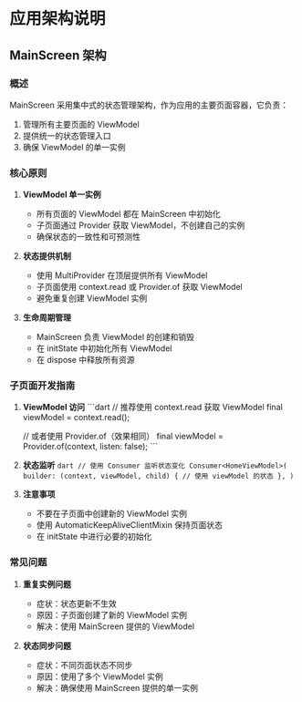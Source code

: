 # 应用架构说明

## MainScreen 架构

### 概述
MainScreen 采用集中式的状态管理架构，作为应用的主要页面容器，它负责：
1. 管理所有主要页面的 ViewModel
2. 提供统一的状态管理入口
3. 确保 ViewModel 的单一实例

### 核心原则

1. **ViewModel 单一实例**
   - 所有页面的 ViewModel 都在 MainScreen 中初始化
   - 子页面通过 Provider 获取 ViewModel，不创建自己的实例
   - 确保状态的一致性和可预测性

2. **状态提供机制**
   - 使用 MultiProvider 在顶层提供所有 ViewModel
   - 子页面使用 context.read 或 Provider.of 获取 ViewModel
   - 避免重复创建 ViewModel 实例

3. **生命周期管理**
   - MainScreen 负责 ViewModel 的创建和销毁
   - 在 initState 中初始化所有 ViewModel
   - 在 dispose 中释放所有资源

### 子页面开发指南

1. **ViewModel 访问**   ```dart
   // 推荐使用 context.read 获取 ViewModel
   final viewModel = context.read<HomeViewModel>();
   
   // 或者使用 Provider.of（效果相同）
   final viewModel = Provider.of<HomeViewModel>(context, listen: false);   ```

2. **状态监听**   ```dart
   // 使用 Consumer 监听状态变化
   Consumer<HomeViewModel>(
     builder: (context, viewModel, child) {
       // 使用 viewModel 的状态
     },
   )   ```

3. **注意事项**
   - 不要在子页面中创建新的 ViewModel 实例
   - 使用 AutomaticKeepAliveClientMixin 保持页面状态
   - 在 initState 中进行必要的初始化

### 常见问题

1. **重复实例问题**
   - 症状：状态更新不生效
   - 原因：子页面创建了新的 ViewModel 实例
   - 解决：使用 MainScreen 提供的 ViewModel

2. **状态同步问题**
   - 症状：不同页面状态不同步
   - 原因：使用了多个 ViewModel 实例
   - 解决：确保使用 MainScreen 提供的单一实例